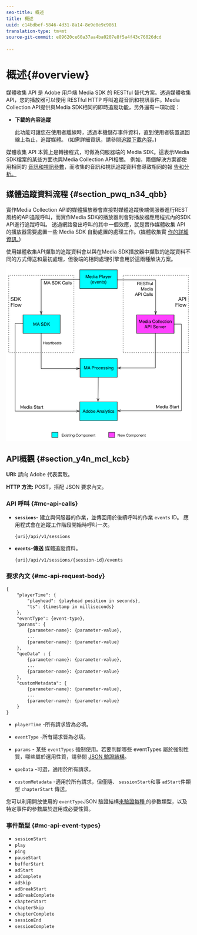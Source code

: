 ```yaml
---
seo-title: 概述
title: 概述
uuid: c14bdbef-5846-4d31-8a14-8e9e0e9c9861
translation-type: tm+mt
source-git-commit: e89620ce60a37aa4ba0207e8f5a4f43c76026dcd

---
```



# 概述{#overview}

媒體收集 API 是 Adobe 用戶端 Media SDK 的 RESTful 替代方案。透過媒體收集 API，您的播放器可以使用 RESTful HTTP 呼叫追蹤音訊和視訊事件。Media Collection API提供與Media SDK相同的即時追蹤功能，另外還有一項功能：

* **下載的內容追蹤**

   此功能可讓您在使用者離線時，透過本機儲存事件資料，直到使用者裝置返回線上為止，追蹤媒體。 (如需詳細資訊，請參閱[追蹤下載內容](track-downloaded-content.md)。)

媒體收集 API 本質上是轉接程式，可做為伺服器端的 Media SDK。這表示Media SDK檔案的某些方面也與Media Collection API相關。 例如，兩個解決方案都使用相同的 [音訊和視訊參數](/help/metrics-and-metadata/audio-video-parameters.md)，而收集的音訊和視訊追蹤資料會導致相同的報 [告和分析。](/help/media-reports/media-reports-enable.md)

## 媒體追蹤資料流程 {#section_pwq_n34_qbb}

實作Media Collection API的媒體播放器會直接對媒體追蹤後端伺服器進行REST風格的API追蹤呼叫，而實作Media SDK的播放器則會對播放器應用程式內的SDK API進行追蹤呼叫。 透過網路發出呼叫的其中一個效應，就是實作媒體收集 API 的播放器需要處置一些 Media SDK 自動處置的處理工作。(媒體收集實 [作的詳細資訊。](mc-api-impl/mc-api-quick-start.md))

使用媒體收集API擷取的追蹤資料會以與在Media SDK播放器中擷取的追蹤資料不同的方式傳送和最初處理，但後端的相同處理引擎會用於這兩種解決方案。

![](assets/col_api_overview_simple.png)

## API概觀 {#section_y4n_mcl_kcb}

**URI:** 請向 Adobe 代表索取。

**HTTP 方法:** POST，搭配 JSON 要求內文。

### API 呼叫 {#mc-api-calls}

* **`sessions`-** 建立與伺服器的作業，並傳回用於後續呼叫的作業 `events` ID。 應用程式會在追蹤工作階段開始時呼叫一次。

   ```
   {uri}/api/v1/sessions
   ```

* **`events`-傳送** 媒體追蹤資料。

   ```
   {uri}/api/v1/sessions/{session-id}/events
   ```

### 要求內文 {#mc-api-request-body}

```
{ 
    "playerTime": { 
        "playhead": {playhead position in seconds}, 
        "ts": {timestamp in milliseconds} 
    }, 
    "eventType": {event-type}, 
    "params": { 
        {parameter-name}: {parameter-value}, 
        ... 
        {parameter-name}: {parameter-value} 
    }, 
    "qoeData" : { 
        {parameter-name}: {parameter-value}, 
        ... 
        {parameter-name}: {parameter-value} 
    }, 
    "customMetadata": { 
        {parameter-name}: {parameter-value}, 
        ... 
        {parameter-name}: {parameter-value} 
    } 
} 
```

* `playerTime` -所有請求皆為必填。
* `eventType` -所有請求皆為必填。
* `params` - 某些 `eventTypes` 強制使用。若要判斷哪些 eventTypes 屬於強制性質，哪些屬於選用性質，請參閱 [JSON 驗證結構](mc-api-ref/mc-api-json-validation.md)。

* `qoeData` -可選，適用於所有請求。
* `customMetadata` -適用於所有請求，但僅隨、 `sessionStart`和事 `adStart`件類型 `chapterStart` 傳送。

您可以利用開放使用的 `eventType`JSON 驗證結構[來驗證每種 ](mc-api-ref/mc-api-json-validation.md) 的參數類型，以及特定事件的參數屬於選用或必要性質。

### 事件類型 {#mc-api-event-types}

* `sessionStart`
* `play`
* `ping`
* `pauseStart`
* `bufferStart`
* `adStart`
* `adComplete`
* `adSkip`
* `adBreakStart`
* `adBreakComplete`
* `chapterStart`
* `chapterSkip`
* `chapterComplete`
* `sessionEnd`
* `sessionComplete`

